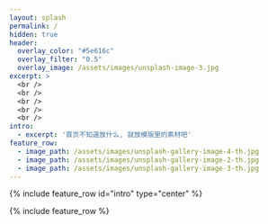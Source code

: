 ```yaml
---
layout: splash
permalink: /
hidden: true
header:
  overlay_color: "#5e616c"
  overlay_filter: "0.5"
  overlay_image: /assets/images/unsplash-image-3.jpg
excerpt: >
  <br />
  <br />
  <br />
  <br />
  <br />
intro: 
  - excerpt: '首页不知道放什么, 就放模版里的素材吧'
feature_row:
  - image_path: /assets/images/unsplash-gallery-image-4-th.jpg
  - image_path: /assets/images/unsplash-gallery-image-2-th.jpg
  - image_path: /assets/images/unsplash-gallery-image-3-th.jpg
---
```


{% include feature_row id="intro" type="center" %}

{% include feature_row %}
